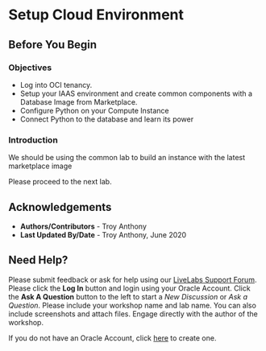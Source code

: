 # Setup Cloud Environment

## Before You Begin
### Objectives
- Log into OCI tenancy.
- Setup your IAAS environment and create common components with a Database Image from Marketplace.
- Configure Python on your Compute Instance
- Connect Python to the database and learn its power

### Introduction
We should be using the common lab to build an instance with the latest marketplace image


Please proceed to the next lab.

## Acknowledgements

- **Authors/Contributors** - Troy Anthony
- **Last Updated By/Date** - Troy Anthony, June 2020

## Need Help?
Please submit feedback or ask for help using our [LiveLabs Support Forum](https://community.oracle.com/tech/developers/categories/livelabsdiscussions). Please click the **Log In** button and login using your Oracle Account. Click the **Ask A Question** button to the left to start a *New Discussion* or *Ask a Question*.  Please include your workshop name and lab name.  You can also include screenshots and attach files.  Engage directly with the author of the workshop.

If you do not have an Oracle Account, click [here](https://profile.oracle.com/myprofile/account/create-account.jspx) to create one. 

